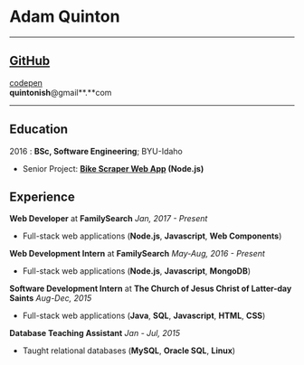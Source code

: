 Adam Quinton
============

-------------------     ----------------------------
## [GitHub](https://github.com/zvakanaka)
[codepen](https://codepen.io/zvakanaka)  
**quintonish**@gmail**.**com
-------------------     ----------------------------

Education
---------

2016
:   **BSc, Software Engineering**; BYU-Idaho

* Senior Project: **[Bike Scraper Web App](https://github.com/zvakanaka/bike-list) (Node.js)**

Experience
----------

**Web Developer** at **FamilySearch** *Jan, 2017 - Present*   
* Full-stack web applications (**Node.js**, **Javascript**, **Web Components**)

**Web Development Intern** at **FamilySearch** *May-Aug, 2016 - Present*   
* Full-stack web applications (**Node.js**, **Javascript**, **MongoDB**)

**Software Development Intern** at **The Church of Jesus Christ of Latter-day Saints** *Aug-Dec, 2015*
* Full-stack web applications (**Java**, **SQL**, **Javascript**, **HTML**, **CSS**)

**Database Teaching Assistant** *Jan - Jul, 2015*
* Taught relational databases (**MySQL**, **Oracle SQL**, **Linux**)
